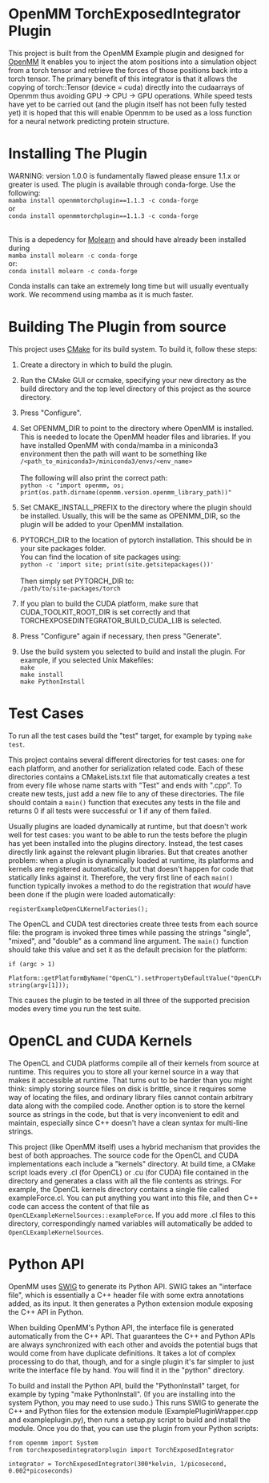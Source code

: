 OpenMM TorchExposedIntegrator Plugin
=====================

This project is built from the OpenMM Example plugin and designed for [OpenMM](https://simtk.org/home/openmm)
It enables you to inject the atom positions into a simulation object from a torch tensor and retrieve the forces of
those positions back into a torch tensor.
The primary benefit of this integrator is that it allows the copying of torch::Tensor (device =
cuda) directly into the cudaarrays of Openmm thus avoiding GPU -> CPU -> GPU operations. While
speed tests have yet to be carried out (and the plugin itself has not been fully tested yet) it
is hoped that this will enable Openmm to be used as a loss function for a neural network
predicting protein structure.


Installing The Plugin
===============================
WARNING: version 1.0.0 is fundamentally flawed please ensure 1.1.x or greater is used.
The plugin is available through conda-forge.
Use the following:<br />
`mamba install openmmtorchplugin==1.1.3 -c conda-forge` <br />
or <br />
`conda install openmmtorchplugin==1.1.3 -c conda-forge` <br /> <br />

This is a depedency for [Molearn](https://github.com/Degiacomi-Lab/molearn) and should have already been installed
during <br /> `mamba install molearn -c conda-forge`<br /> or: <br /> `conda install molearn -c conda-forge` 

Conda installs can take an extremely long time but will usually eventually work. We recommend using mamba as it is 
much faster.

Building The Plugin from source
===============================

This project uses [CMake](http://www.cmake.org) for its build system.  To build it, follow these
steps:

1. Create a directory in which to build the plugin.

2. Run the CMake GUI or ccmake, specifying your new directory as the build directory and the top
level directory of this project as the source directory.

3. Press "Configure".

4. Set OPENMM_DIR to point to the directory where OpenMM is installed.  This is needed to locate
the OpenMM header files and libraries. If you have installed OpenMM with conda/mamba in a miniconda3
environment then the path will want to be something like
`/<path_to_miniconda3>/miniconda3/envs/<env_name>` <br /><br />
The following will also print the correct path: <br />
`python -c "import openmm, os; print(os.path.dirname(openmm.version.openmm_library_path))"`

5. Set CMAKE_INSTALL_PREFIX to the directory where the plugin should be installed.  Usually,
this will be the same as OPENMM_DIR, so the plugin will be added to your OpenMM installation.

6. PYTORCH_DIR to the location of pytorch installation. This should be in your site packages
folder. <br />
You can find the location of site packages using: <br />
`python -c 'import site; print(site.getsitepackages())'` <br /><br />
Then simply set PYTORCH_DIR to: <br /> `/path/to/site-packages/torch`

7. If you plan to build the CUDA platform, make sure that CUDA_TOOLKIT_ROOT_DIR is set correctly
and that TORCHEXPOSEDINTEGRATOR_BUILD_CUDA_LIB is selected.

8. Press "Configure" again if necessary, then press "Generate".

9. Use the build system you selected to build and install the plugin.  For example, if you
selected Unix Makefiles:<br />
`make`<br />
`make install`<br />
`make PythonInstall`


Test Cases
==========

To run all the test cases build the "test" target, for example by typing `make test`.

This project contains several different directories for test cases: one for each platform, and
another for serialization related code.  Each of these directories contains a CMakeLists.txt file
that automatically creates a test from every file whose name starts with "Test" and ends with
".cpp".  To create new tests, just add a new file to any of these directories.  The file should
contain a `main()` function that executes any tests in the file and returns 0 if all tests were
successful or 1 if any of them failed.

Usually plugins are loaded dynamically at runtime, but that doesn't work well for test cases:
you want to be able to run the tests before the plugin has yet been installed into the plugins
directory.  Instead, the test cases directly link against the relevant plugin libraries.  But
that creates another problem: when a plugin is dynamically loaded at runtime, its platforms and
kernels are registered automatically, but that doesn't happen for code that statically links
against it.  Therefore, the very first line of each `main()` function typically invokes a method
to do the registration that _would_ have been done if the plugin were loaded automatically:

    registerExampleOpenCLKernelFactories();

The OpenCL and CUDA test directories create three tests from each source file: the program is
invoked three times while passing the strings "single", "mixed", and "double" as a command line
argument.  The `main()` function should take this value and set it as the default precision for
the platform:

    if (argc > 1)
        Platform::getPlatformByName("OpenCL").setPropertyDefaultValue("OpenCLPrecision", string(argv[1]));

This causes the plugin to be tested in all three of the supported precision modes every time you
run the test suite.


OpenCL and CUDA Kernels
=======================

The OpenCL and CUDA platforms compile all of their kernels from source at runtime.  This
requires you to store all your kernel source in a way that makes it accessible at runtime.  That
turns out to be harder than you might think: simply storing source files on disk is brittle,
since it requires some way of locating the files, and ordinary library files cannot contain
arbitrary data along with the compiled code.  Another option is to store the kernel source as
strings in the code, but that is very inconvenient to edit and maintain, especially since C++
doesn't have a clean syntax for multi-line strings.

This project (like OpenMM itself) uses a hybrid mechanism that provides the best of both
approaches.  The source code for the OpenCL and CUDA implementations each include a "kernels"
directory.  At build time, a CMake script loads every .cl (for OpenCL) or .cu (for CUDA) file
contained in the directory and generates a class with all the file contents as strings.  For
example, the OpenCL kernels directory contains a single file called exampleForce.cl.  You can
put anything you want into this file, and then C++ code can access the content of that file
as `OpenCLExampleKernelSources::exampleForce`.  If you add more .cl files to this directory,
correspondingly named variables will automatically be added to `OpenCLExampleKernelSources`.


Python API
==========

OpenMM uses [SWIG](http://www.swig.org) to generate its Python API.  SWIG takes an "interface
file", which is essentially a C++ header file with some extra annotations added, as its input.
It then generates a Python extension module exposing the C++ API in Python.

When building OpenMM's Python API, the interface file is generated automatically from the C++
API.  That guarantees the C++ and Python APIs are always synchronized with each other and avoids
the potential bugs that would come from have duplicate definitions.  It takes a lot of complex
processing to do that, though, and for a single plugin it's far simpler to just write the
interface file by hand.  You will find it in the "python" directory.

To build and install the Python API, build the "PythonInstall" target, for example by typing
"make PythonInstall".  (If you are installing into the system Python, you may need to use sudo.)
This runs SWIG to generate the C++ and Python files for the extension module
(ExamplePluginWrapper.cpp and exampleplugin.py), then runs a setup.py script to build and
install the module.  Once you do that, you can use the plugin from your Python scripts:

    from openmm import System
    from torchexposedintegratorplugin import TorchExposedIntegrator

    integrator = TorchExposedIntegrator(300*kelvin, 1/picosecond, 0.002*picoseconds)



